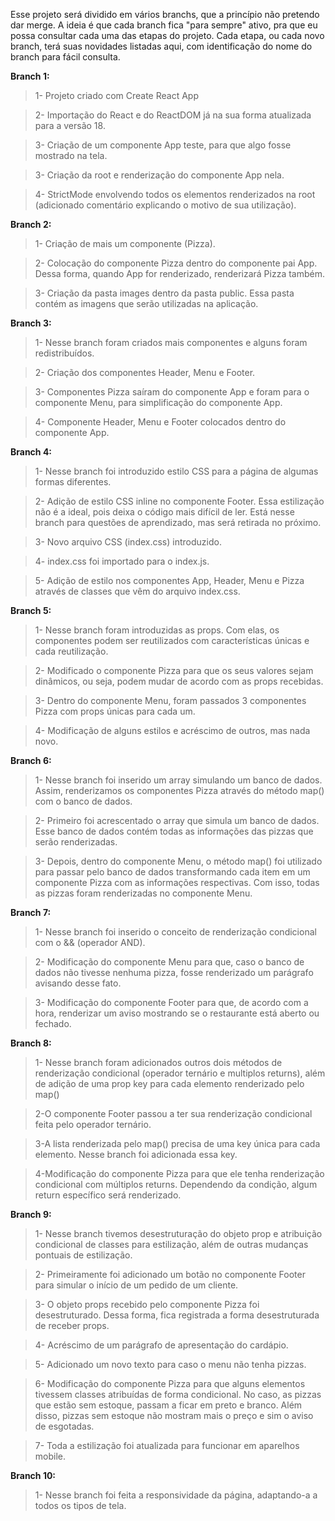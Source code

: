 Esse projeto será dividido em vários branchs, que a princípio não pretendo dar merge. A ideia é que cada branch fica "para sempre" ativo, pra que eu possa consultar cada uma das etapas do projeto.
Cada etapa, ou cada novo branch, terá suas novidades listadas aqui, com identificação do nome do branch para fácil consulta.

**Branch 1:**

> 1- Projeto criado com Create React App

> 2- Importação do React e do ReactDOM já na sua forma atualizada para a versão 18.

> 3- Criação de um componente App teste, para que algo fosse mostrado na tela.

> 3- Criação da root e renderização do componente App nela.

> 4- StrictMode envolvendo todos os elementos renderizados na root (adicionado comentário explicando o motivo de sua utilização).

**Branch 2:**

> 1- Criação de mais um componente (Pizza).

> 2- Colocação do componente Pizza dentro do componente pai App. Dessa forma, quando App for renderizado, renderizará Pizza também.

> 3- Criação da pasta images dentro da pasta public. Essa pasta contém as imagens que serão utilizadas na aplicação.

**Branch 3:**

> 1- Nesse branch foram criados mais componentes e alguns foram redistribuídos.

> 2- Criação dos componentes Header, Menu e Footer.

> 3- Componentes Pizza saíram do componente App e foram para o componente Menu, para simplificação do componente App.

> 4- Componente Header, Menu e Footer colocados dentro do componente App.

**Branch 4:**

> 1- Nesse branch foi introduzido estilo CSS para a página de algumas formas diferentes.

> 2- Adição de estilo CSS inline no componente Footer. Essa estilização não é a ideal, pois deixa o código mais difícil de ler. Está nesse branch para questões de aprendizado, mas será retirada no próximo.

> 3- Novo arquivo CSS (index.css) introduzido.

> 4- index.css foi importado para o index.js.

> 5- Adição de estilo nos componentes App, Header, Menu e Pizza através de classes que vêm do arquivo index.css.

**Branch 5:**

> 1- Nesse branch foram introduzidas as props. Com elas, os componentes podem ser reutilizados com características únicas e cada reutilização.

> 2- Modificado o componente Pizza para que os seus valores sejam dinâmicos, ou seja, podem mudar de acordo com as props recebidas.

> 3- Dentro do componente Menu, foram passados 3 componentes Pizza com props únicas para cada um.

> 4- Modificação de alguns estilos e acréscimo de outros, mas nada novo.

**Branch 6:**

> 1- Nesse branch foi inserido um array simulando um banco de dados. Assim, renderizamos os componentes Pizza através do método map() com o banco de dados.

> 2- Primeiro foi acrescentado o array que simula um banco de dados. Esse banco de dados contém todas as informações das pizzas que serão renderizadas.

> 3- Depois, dentro do componente Menu, o método map() foi utilizado para passar pelo banco de dados transformando cada item em um componente Pizza com as informações respectivas. Com isso, todas as pizzas foram renderizadas no componente Menu.

**Branch 7:**

> 1- Nesse branch foi inserido o conceito de renderização condicional com o && (operador AND).

> 2- Modificação do componente Menu para que, caso o banco de dados não tivesse nenhuma pizza, fosse renderizado um parágrafo avisando desse fato.

> 3- Modificação do componente Footer para que, de acordo com a hora, renderizar um aviso mostrando se o restaurante está aberto ou fechado.

**Branch 8:**

> 1- Nesse branch foram adicionados outros dois métodos de renderização condicional (operador ternário e multiplos returns), além de adição de uma prop key para cada elemento renderizado pelo map()

> 2-O componente Footer passou a ter sua renderização condicional feita pelo operador ternário.

> 3-A lista renderizada pelo map() precisa de uma key única para cada elemento. Nesse branch foi adicionada essa key.

> 4-Modificação do componente Pizza para que ele tenha renderização condicional com múltiplos returns. Dependendo da condição, algum return específico será renderizado.

**Branch 9:**

> 1- Nesse branch tivemos desestruturação do objeto prop e atribuição condicional de classes para estilização, além de outras mudanças pontuais de estilização.

> 2- Primeiramente foi adicionado um botão no componente Footer para simular o início de um pedido de um cliente.

> 3- O objeto props recebido pelo componente Pizza foi desestruturado. Dessa forma, fica registrada a forma desestruturada de receber props.

> 4- Acréscimo de um parágrafo de apresentação do cardápio.

> 5- Adicionado um novo texto para caso o menu não tenha pizzas.

> 6- Modificação do componente Pizza para que alguns elementos tivessem classes atribuídas de forma condicional. No caso, as pizzas que estão sem estoque, passam a ficar em preto e branco. Além disso, pizzas sem estoque não mostram mais o preço e sim o aviso de esgotadas.

> 7- Toda a estilização foi atualizada para funcionar em aparelhos mobile.

**Branch 10:**

> 1- Nesse branch foi feita a responsividade da página, adaptando-a a todos os tipos de tela.
